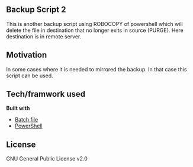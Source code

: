 ## Backup Script 2
This is another backup script using ROBOCOPY of powershell which will delete the file in destination that no longer exits in source (PURGE). Here destination is in remote server.

## Motivation
In some cases where it is needed to mirrored the backup. In that case this script can be used.

## Tech/framwork used
<b>Built with</b>
- [Batch file](https://en.wikipedia.org/wiki/Batch_file)
- [PowerShell](https://microsoft.com/powershell)

## License
GNU General Public License v2.0